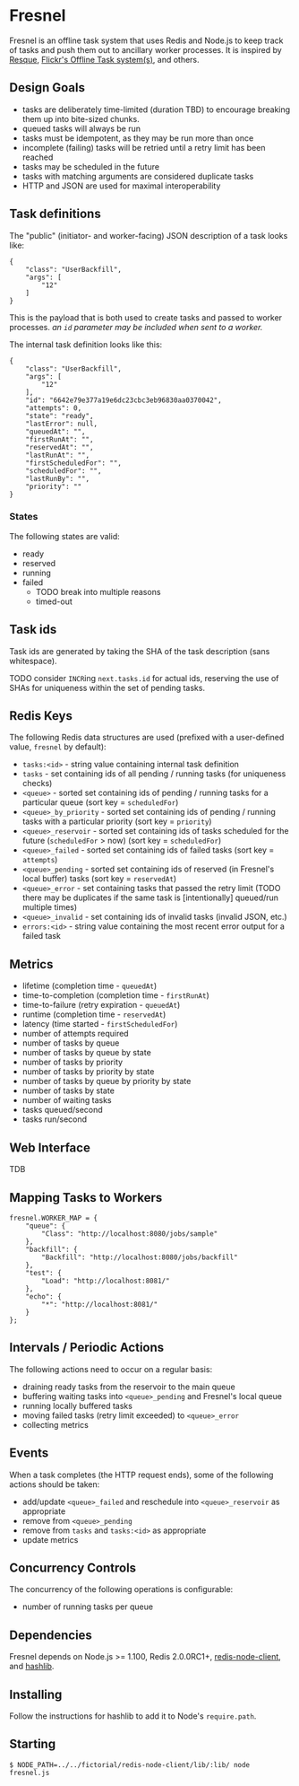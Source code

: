 # Fresnel

Fresnel is an offline task system that uses Redis and Node.js to keep track of
tasks and push them out to ancillary worker processes. It is inspired by
[Resque](http://github.com/defunkt/resque), [Flickr's Offline Task
system(s)](http://code.flickr.com/blog/2008/09/26/flickr-engineers-do-it-offline/),
and others.

## Design Goals

* tasks are deliberately time-limited (duration TBD) to encourage breaking them
  up into bite-sized chunks.
* queued tasks will always be run
* tasks must be idempotent, as they may be run more than once
* incomplete (failing) tasks will be retried until a retry limit has been
  reached
* tasks may be scheduled in the future
* tasks with matching arguments are considered duplicate tasks
* HTTP and JSON are used for maximal interoperability

## Task definitions

The "public" (initiator- and worker-facing) JSON description of a task looks
like:

    {
        "class": "UserBackfill",
        "args": [
            "12"
        ]
    }

This is the payload that is both used to create tasks and passed to worker
processes. _an `id` parameter may be included when sent to a worker._

The internal task definition looks like this:

    {
        "class": "UserBackfill",
        "args": [
            "12"
        ],
        "id": "6642e79e377a19e6dc23cbc3eb96830aa0370042",
        "attempts": 0,
        "state": "ready",
        "lastError": null,
        "queuedAt": "",
        "firstRunAt": "",
        "reservedAt": "",
        "lastRunAt": "",
        "firstScheduledFor": "",
        "scheduledFor": "",
        "lastRunBy": "",
        "priority": ""
    }

### States

The following states are valid:

* ready
* reserved
* running
* failed
   * TODO break into multiple reasons
   * timed-out

## Task ids

Task ids are generated by taking the SHA of the task description (sans
whitespace).

TODO consider `INCR`ing `next.tasks.id` for actual ids, reserving the use of
SHAs for uniqueness within the set of pending tasks.

## Redis Keys

The following Redis data structures are used (prefixed with a user-defined
value, `fresnel` by default):

* `tasks:<id>` - string value containing internal task definition
* `tasks` - set containing ids of all pending / running tasks (for uniqueness
  checks)
* `<queue>` - sorted set containing ids of pending / running tasks for a
  particular queue (sort key = `scheduledFor`)
* `<queue>_by_priority` - sorted set containing ids of pending / running tasks
  with a particular priority (sort key = `priority`)
* `<queue>_reservoir` - sorted set containing ids of tasks scheduled for the
  future (`scheduledFor` > now) (sort key = `scheduledFor`)
* `<queue>_failed` - sorted set containing ids of failed tasks (sort key =
  `attempts`)
* `<queue>_pending` - sorted set containing ids of reserved (in Fresnel's local
  buffer) tasks (sort key = `reservedAt`)
* `<queue>_error` - set containing tasks that passed the retry limit (TODO there
may be duplicates if the same task is [intentionally] queued/run multiple times)
* `<queue>_invalid` - set containing ids of invalid tasks (invalid JSON, etc.)
* `errors:<id>` - string value containing the most recent error output for a
  failed task

## Metrics

* lifetime (completion time - `queuedAt`)
* time-to-completion (completion time - `firstRunAt`)
* time-to-failure (retry expiration - `queuedAt`)
* runtime (completion time - `reservedAt`)
* latency (time started - `firstScheduledFor`)
* number of attempts required
* number of tasks by queue
* number of tasks by queue by state
* number of tasks by priority
* number of tasks by priority by state
* number of tasks by queue by priority by state
* number of tasks by state
* number of waiting tasks
* tasks queued/second
* tasks run/second

## Web Interface

TDB

## Mapping Tasks to Workers

    fresnel.WORKER_MAP = {
        "queue": {
            "Class": "http://localhost:8080/jobs/sample"
        },
        "backfill": {
            "Backfill": "http://localhost:8080/jobs/backfill"
        },
        "test": {
            "Load": "http://localhost:8081/"
        },
        "echo": {
            "*": "http://localhost:8081/"
        }
    };

## Intervals / Periodic Actions

The following actions need to occur on a regular basis:

* draining ready tasks from the reservoir to the main queue
* buffering waiting tasks into `<queue>_pending` and Fresnel's local queue
* running locally buffered tasks
* moving failed tasks (retry limit exceeded) to `<queue>_error`
* collecting metrics

## Events

When a task completes (the HTTP request ends), some of the following actions
should be taken:

* add/update `<queue>_failed` and reschedule into `<queue>_reservoir` as
  appropriate
* remove from `<queue>_pending`
* remove from `tasks` and `tasks:<id>` as appropriate
* update metrics

## Concurrency Controls

The concurrency of the following operations is configurable:

* number of running tasks per queue

## Dependencies

Fresnel depends on Node.js >= 1.100, Redis 2.0.0RC1+,
[redis-node-client](http://github.com/fictorial/redis-node-client), and
[hashlib](http://github.com/brainfucker/hashlib).

## Installing

Follow the instructions for hashlib to add it to Node's `require.path`.

## Starting

    $ NODE_PATH=../../fictorial/redis-node-client/lib/:lib/ node fresnel.js
